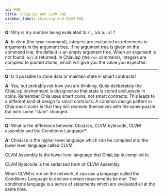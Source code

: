 ```yaml
---
id: FAQ
title: ChiaLisp and CLVM FAQ
sidebar_label: ChiaLisp and CLVM FAQ
---
```


**Q:** Why is my number being evaluated to `()`, a.k.a. `nil`?

**A:** In clvm (the `brun` command), integers are evaluated as references to arguments in the argument tree.
If no argument tree is given on the command line, the default is an empty argument tree. When an argument is not found, `nil` is returned.
In ChiaLisp (the `run` command), integers are compiled to quoted atoms, which will give you the value you expected.
____

**Q:** Is it possible to store data or maintain state in smart contracts?

**A:** Yes, but probably not how you are thinking.
Quite deliberately the ChiaLisp environment is designed so that state is stored exclusively in coins.
Remember Chia uses smart coins, not smart contracts. This leads to a different kind of design to smart contracts.
A common design pattern in Chia smart coins is that they will recreate themselves with the same puzzle but with some "state" changed.
___

**Q:** What is the difference between ChiaLisp, CLVM bytecode, CLVM assembly and the Conditions Language?

**A:** ChiaLisp is the higher level language which can be compiled into the lower level language called CLVM.

CLVM Assembly is the lower level language that ChiaLisp is compiled to.

CLVM Bytecode is the serialized form of CLVM Assembly.

When CLVM is run on the network, it can use a language called the Conditions Language to declare certain requirements be met.
The conditions language is a series of statements which are evaluated all at the same time.
